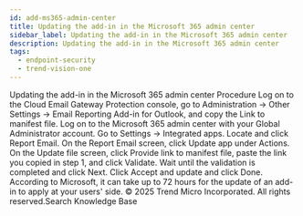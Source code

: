 ```yaml
---
id: add-ms365-admin-center
title: Updating the add-in in the Microsoft 365 admin center
sidebar_label: Updating the add-in in the Microsoft 365 admin center
description: Updating the add-in in the Microsoft 365 admin center
tags:
  - endpoint-security
  - trend-vision-one
---
```


 Updating the add-in in the Microsoft 365 admin center Procedure Log on to the Cloud Email Gateway Protection console, go to Administration → Other Settings → Email Reporting Add-in for Outlook, and copy the Link to manifest file. Log on to the Microsoft 365 admin center with your Global Administrator account. Go to Settings → Integrated apps. Locate and click Report Email. On the Report Email screen, click Update app under Actions. On the Update file screen, click Provide link to manifest file, paste the link you copied in step 1, and click Validate. Wait until the validation is completed and click Next. Click Accept and update and click Done. According to Microsoft, it can take up to 72 hours for the update of an add-in to apply at your users' side. © 2025 Trend Micro Incorporated. All rights reserved.Search Knowledge Base